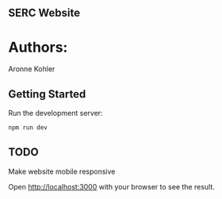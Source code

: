 ## SERC Website
# Authors:
Aronne Kohler

## Getting Started

Run the development server:

```bash
npm run dev
```

## TODO
Make website mobile responsive

Open [http://localhost:3000](http://localhost:3000) with your browser to see the result.